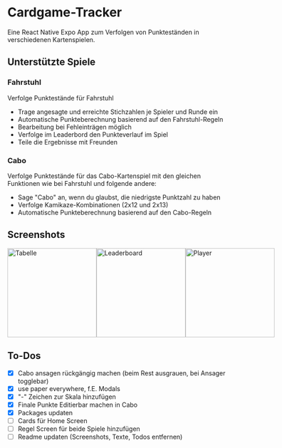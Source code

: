 # Cardgame-Tracker
Eine React Native Expo App zum Verfolgen von Punkteständen in verschiedenen Kartenspielen.

## Unterstützte Spiele

### Fahrstuhl
Verfolge Punktestände für Fahrstuhl
- Trage angesagte und erreichte Stichzahlen je Spieler und Runde ein
- Automatische Punkteberechnung basierend auf den Fahrstuhl-Regeln
- Bearbeitung bei Fehleinträgen möglich
- Verfolge im Leaderbord den Punkteverlauf im Spiel
- Teile die Ergebnisse mit Freunden

### Cabo
Verfolge Punktestände für das Cabo-Kartenspiel mit den gleichen Funktionen wie bei Fahrstuhl und folgende andere:
- Sage "Cabo" an, wenn du glaubst, die niedrigste Punktzahl zu haben
- Verfolge Kamikaze-Kombinationen (2x12 und 2x13)
- Automatische Punkteberechnung basierend auf den Cabo-Regeln

## Screenshots

<div style="display: flex; flex-direction: row; justify-content: space-around;">
    <img src="https://i.imgur.com/XjK7v52.png" alt="Tabelle" width="200">
    <img src="https://i.imgur.com/Bwb5a4P.png" alt="Leaderboard" width="200">
    <img src="https://i.imgur.com/aY8oh7X.png" alt="Player" width="200">
</div>

## To-Dos
- [x] Cabo ansagen rückgängig machen (beim Rest ausgrauen, bei Ansager togglebar)
- [x] use paper everywhere, f.E. Modals
- [x] "-" Zeichen zur Skala hinzufügen
- [x] Finale Punkte Editierbar machen in Cabo
- [x] Packages updaten
- [ ] Cards für Home Screen
- [ ] Regel Screen für beide Spiele hinzufügen 
- [ ] Readme updaten (Screenshots, Texte, Todos entfernen)